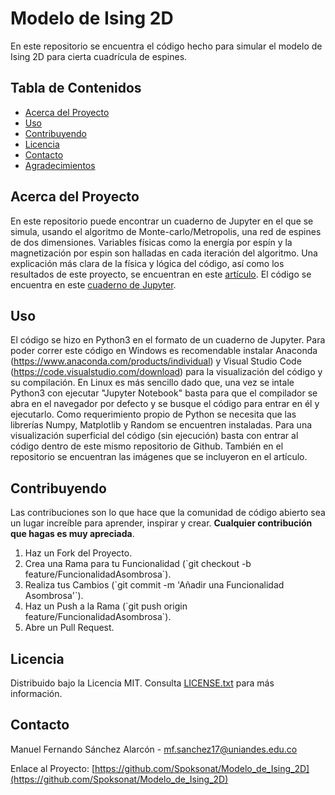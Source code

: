 # Modelo de Ising 2D

En este repositorio se encuentra el código hecho para simular el modelo de Ising 2D para cierta cuadrícula de espines.

## Tabla de Contenidos

- [Acerca del Proyecto](#acerca-del-proyecto)
- [Uso](#uso)
- [Contribuyendo](#contribuyendo)
- [Licencia](#licencia)
- [Contacto](#contacto)
- [Agradecimientos](#agradecimientos)

## Acerca del Proyecto

En este repositorio puede encontrar un cuaderno de Jupyter en el que se simula, usando el algoritmo de Monte-carlo/Metropolis, una red de espines de
dos dimensiones. Variables físicas como la energía por espín y la magnetización por espin son halladas en cada iteración del algoritmo. Una explicación más clara de la física y lógica del código, así como los resultados de este proyecto, se encuentran en este [artículo](Artículo_Mecánica_Estadística.pdf). El código se encuentra en este [cuaderno de Jupyter](Algoritmo_Metropolis.ipynb).

## Uso

El código se hizo en Python3 en el formato de un cuaderno de Jupyter. Para poder correr este código en Windows es recomendable instalar Anaconda (https://www.anaconda.com/products/individual) y Visual Studio Code (https://code.visualstudio.com/download) para la visualización del código y su compilación. En Linux es más sencillo dado que, una vez se intale Python3 con ejecutar "Jupyter Notebook" basta para que el compilador se abra en el navegador por defecto y se busque el código para entrar en él y ejecutarlo. Como requerimiento propio de Python se necesita que las librerías Numpy, Matplotlib y Random se encuentren instaladas. Para una visualización superficial del código (sin ejecución) basta con entrar al código dentro de este mismo repositorio de Github. También en el repositorio se encuentran las imágenes que se incluyeron en el artículo.


## Contribuyendo

Las contribuciones son lo que hace que la comunidad de código abierto sea un lugar increíble para aprender, inspirar y crear. **Cualquier contribución que hagas es muy apreciada**.

1. Haz un Fork del Proyecto.
2. Crea una Rama para tu Funcionalidad (\`git checkout -b feature/FuncionalidadAsombrosa\`).
3. Realiza tus Cambios (\`git commit -m 'Añadir una Funcionalidad Asombrosa'\`).
4. Haz un Push a la Rama (\`git push origin feature/FuncionalidadAsombrosa\`).
5. Abre un Pull Request.

## Licencia

Distribuido bajo la Licencia MIT. Consulta [LICENSE.txt](LICENCE.txt) para más información.

## Contacto

Manuel Fernando Sánchez Alarcón  - mf.sanchez17@uniandes.edu.co

Enlace al Proyecto: [https://github.com/Spoksonat/Modelo_de_Ising_2D](https://github.com/Spoksonat/Modelo_de_Ising_2D)
